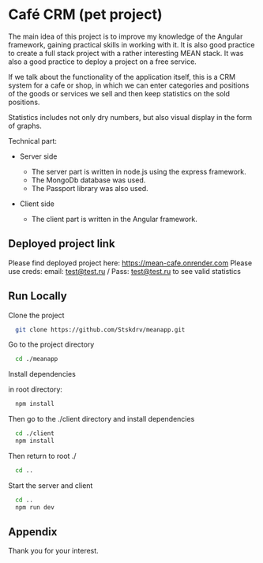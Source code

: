 
# Café CRM (pet project)

The main idea of this project is to improve my knowledge of the Angular framework, gaining practical skills in working with it. 
It is also good practice to create a full stack project with a rather interesting MEAN stack.
It was also a good practice to deploy a project on a free service.

If we talk about the functionality of the application itself, this is a CRM system for a cafe or shop, in which we can enter categories and positions of the goods or services we sell and then keep statistics on the sold positions. 

Statistics includes not only dry numbers, but also visual display in the form of graphs.

Technical part:
- Server side
    - The server part is written in node.js using the express framework. 
    - The MongoDb database was used.
    - The Passport library was also used.

- Client side
    - The client part is written in the Angular framework.
    
## Deployed project link
Please find deployed project here: https://mean-cafe.onrender.com
Please use creds: email: test@test.ru / Pass: test@test.ru to see valid statistics

## Run Locally

Clone the project
```bash
  git clone https://github.com/Stskdrv/meanapp.git
```

Go to the project directory
```bash
  cd ./meanapp
```

Install dependencies

in root directory:
```bash
  npm install
```
Then go to the ./client directory and install dependencies

```bash
  cd ./client
  npm install
```
Then return to root ./
```bash
  cd ..
```
Start the server and client
```bash
  cd ..
  npm run dev
```


## Appendix

Thank you for your interest.
